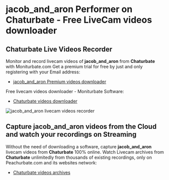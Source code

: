 # jacob_and_aron Performer on Chaturbate - Free LiveCam videos downloader

## Chaturbate Live Videos Recorder

Monitor and record livecam videos of **jacob_and_aron** from **Chaturbate** with Moniturbate.com
Get a premium trial for free by just and only registering with your Email address:
* [jacob_and_aron Premium videos downloader](https://moniturbate.com/request-demo-licence-key.html)

Free livecam videos downloader - Moniturbate Software:
* [Chaturbate videos downloader](https://moniturbate.com/moniturbate-download-software.html)

![jacob_and_aron livecam videos recorder](https://peachurnet.com/templates/moniturbate-software.png)


## Capture jacob_and_aron videos from the Cloud and watch your recordings on Streaming

Without the need of downloading a software, capture **jacob_and_aron** livecam videos from **Chaturbate** 100% online.
Watch Livecam archives from **Chaturbate** unlimitedly from thousands of existing recordings, only on Peachurbate.com and its websites network:
* [Chaturbate videos archives](https://peachurnet.com/)